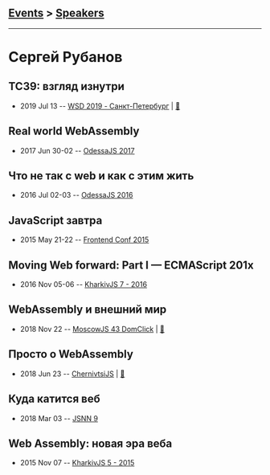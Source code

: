 ## [Events](../README.md) > [Speakers](../speakers.md)
---

# Сергей Рубанов

## TC39: взгляд изнутри
- 2019 Jul 13 -- [WSD 2019 - Санкт-Петербург](https://www.youtube.com/watch?v=_0psqory6rk&t=3369s)  | [:notebook:](https://wsd.events/2019/07/13/pres/tc39-inside.pdf)  
## Real world WebAssembly
- 2017 Jun 30-02 -- [OdessaJS 2017](https://www.youtube.com/watch?v=kS29TT4wk44)    
## Что не так с web и как с этим жить
- 2016 Jul 02-03 -- [OdessaJS 2016](https://youtu.be/qUxpEeI5vw8)    
## JavaScript завтра
- 2015 May 21-22 -- [Frontend Conf 2015](https://www.youtube.com/watch?v=9761FeyE5Mc)    
## Moving Web forward: Part I — ECMAScript 201x
- 2016 Nov 05-06 -- [KharkivJS 7 - 2016](https://www.youtube.com/watch?v=pjDpN3nRpdc)    
## WebAssembly и внешний мир
- 2018 Nov 22 -- [MoscowJS 43 DomClick](https://youtu.be/vhHrHdtv7Po?t=6449)  | [:notebook:](https://cloud.mail.ru/public/5QdE/AXb9H6Bot)  
## Просто о WebAssembly
- 2018 Jun 23 -- [ChernivtsiJS](https://youtu.be/anVHSZtJhfc)  | [:notebook:](https://chernivtsi.js.org/webassembly-simplified/)  
## Куда катится веб
- 2018 Mar 03 -- [JSNN 9](https://youtu.be/ZtJZ2qDjee4)    
## Web Assembly: новая эра веба
- 2015 Nov 07 -- [KharkivJS 5 - 2015](https://www.youtube.com/watch?v=eWF_1nMM5Yo)    
